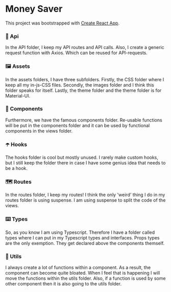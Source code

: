 # Money Saver

This project was bootstrapped with [Create React App](https://github.com/facebook/create-react-app).

### 📖 Api

In the API folder, I keep my API routes and API calls. Also, I create a generic request function with Axios. Which can be reused for API-requests.

### 🖼️ Assets

In the assets folders, I have three subfolders. Firstly, the CSS folder where I keep all my in-js-CSS files. Secondly, the images folder and I think this folder speaks for itself. Lastly, the theme folder and the theme folder is for Material-UI.

### 🧱 Components

Furthermore, we have the famous components folder. Re-usable functions will be put in the components folder and it can be used by functional components in the views folder.

### ☂️ Hooks

The hooks folder is cool but mostly unused. I rarely make custom hooks, but I still keep the folder there in case I have some genius idea that needs to be a hook.

### 🗺️ Routes

In the routes folder, I keep my routes! I think the only 'weird' thing I do in my routes folder is using suspense. I am using suspense to split the code of the views.

### ⌨️ Types

So, as you know I am using Typescript. Therefore I have a folder called types where I can put in my Typescript types and interfaces. Props types are the only exemption. They get declared above the components themself.

### 🔨 Utils

I always create a lot of functions within a component. As a result, the component can become quite bloated. When I feel that is happening I will move the functions within the utils folder. Also, if a function is used by some other component then it is also going to the utils folder.
